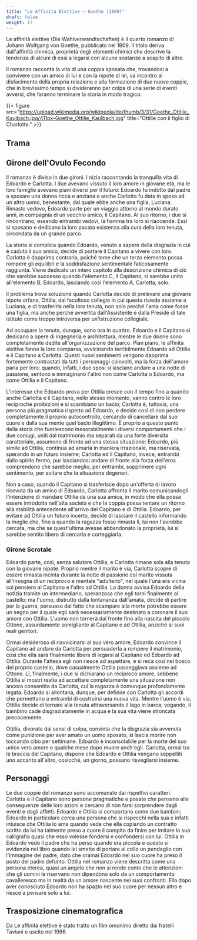```yaml
---
title: "Le Affinità Elettive – Goethe (1809)"
draft: false
weight: 17
---
```


Le affinità elettive (Die Wahlverwandtschaften) è il quarto romanzo di Johann Wolfgang von Goethe, pubblicato nel 1809. Il titolo deriva dall'affinità chimica, proprietà degli elementi chimici che descrive la tendenza di alcuni di essi a legarsi con alcune sostanze a scapito di altre.

Il romanzo racconta la vita di una coppia sposata che, trovandosi a convivere con un amico di lui e con la nipote di lei, va incontro al disfacimento della propria relazione e alla formazione di due nuove coppie, che in brevissimo tempo si divideranno per colpa di una serie di eventi avversi, che faranno terminare la storia in modo tragico.

{{< figure src="https://upload.wikimedia.org/wikipedia/de/thumb/3/31/Goethe_Ottilie_Kaulbach.jpg/411px-Goethe_Ottilie_Kaulbach.jpg" title="Ottilie con il figlio di Charlotte." >}}

## Trama

## Girone dell'Ovulo Fecondo

Il romanzo è diviso in due gironi.
I nizia raccontando la tranquilla vita di Edoardo e Carlotta. I due avevano vissuto il loro amore in giovane età, ma le loro famiglie avevano piani diversi per il futuro: Edoardo fu indotto dal padre a sposare una donna ricca e anziana e anche Carlotta fu data in sposa ad un altro uomo, benestante, dal quale ebbe anche una figlia, Luciana. Rimasto vedovo, Edoardo parte per un viaggio attorno al mondo durato anni, in compagnia di un vecchio amico, il Capitano. Al suo ritorno, i due si rincontrano; essendo entrambi vedovi, la fiamma tra loro si riaccende. Essi si sposano e dedicano la loro pacata esistenza alla cura della loro tenuta, circondata da un grande parco.

La storia si complica quando Edoardo, venuto a sapere della disgrazia in cui è caduto il suo amico, decide di portare il Capitano a vivere con loro. Carlotta è dapprima contraria, poiché teme che un terzo elemento possa rompere gli equilibri e la soddisfazione sentimentale faticosamente raggiunta. Viene dedicato un intero capitolo alla descrizione chimica di ciò che sarebbe successo quando l'elemento C, il Capitano, si sarebbe unito all'elemento B, Edoardo, lasciando così l'elemento A, Carlotta, solo.

Il problema trova soluzione quando Carlotta decide di prelevare una giovane nipote orfana, Ottilia, dal facoltoso collegio in cui questa risiede assieme a Luciana, e di trasferirla nella loro tenuta, non solo perché l'ama come fosse una figlia, ma anche perché avvertita dall'Assistente e dalla Preside di tale istituto come troppo introversa per un'istruzione collegiale.

Ad occupare la tenuta, dunque, sono ora in quattro. Edoardo e il Capitano si dedicano a opere di ingegneria e architettura, mentre le due donne sono completamente dedite all'organizzazione del parco. Pian piano, le affinità elettive fanno la loro comparsa, avvicinando terribilmente Edoardo ad Ottilia e il Capitano a Carlotta. Questi nuovi sentimenti vengono dapprima fortemente contrastati da tutti i personaggi coinvolti, ma la forza dell'amore parla per loro: quando, infatti, i due sposi si lasciano andare a una notte di passione, sentono e immaginano l'altro non come Carlotta o Edoardo, ma come Ottilia e il Capitano.

L'interesse che Edoardo prova per Ottilia cresce con il tempo fino a quando anche Carlotta e il Capitano, nello stesso momento, vanno contro le loro reciproche proibizioni e si scambiano un bacio; Carlotta è, tuttavia, una persona più pragmatica rispetto ad Edoardo, e decide così di non perdere completamente il proprio autocontrollo, cercando di cancellare dal suo cuore e dalla sua mente quel bacio illegittimo. È proprio a questo punto della storia che fuoriescono inesorabilmente i diversi comportamenti che i due coniugi, uniti dal matrimonio ma separati da una forte diversità caratteriale, assumono di fronte ad una stessa situazione: Edoardo, più simile ad Ottilia, continua ad amarla in maniera irrazionale, ma riservata, sperando in un futuro insieme; Carlotta ed il Capitano, invece, entrambi dallo spirito fermo, pur lasciandosi andare di fronte alla forza dell'eros comprendono che sarebbe meglio, per entrambi, sopprimere ogni sentimento, per evitare che la situazione degeneri.

Non a caso, quando il Capitano si trasferisce dopo un'offerta di lavoro ricevuta da un amico di Edoardo, Carlotta affronta il marito comunicandogli l'intenzione di mandare Ottilia da una sua amica, in modo che ella possa essere introdotta nell'alta società e che la coppia possa tentare un ritorno alla stabilità antecedente all'arrivo del Capitano e di Ottilia. Edoardo, per evitare ad Ottilia un futuro incerto, decide di lasciare il castello informando la moglie che, fino a quando la ragazza fosse rimasta lì, lui non l'avrebbe cercata, ma che se quest'ultima avesse abbandonato la proprietà, lui si sarebbe sentito libero di cercarla e corteggiarla.

### Girone Scrotale

Edoardo parte, così, senza salutare Ottilia, e Carlotta rimane sola alla tenuta con la giovane nipote. Proprio mentre il marito è via, Carlotta scopre di essere rimasta incinta durante la notte di passione col marito vissuta all'insegna di un reciproco e mentale "adulterio", nel quale l'una era vicina col pensiero al Capitano e l'altro ad Ottilia. La donna avvisa Edoardo della notizia tramite un intermediario, speranzosa che egli torni finalmente al castello; ma l'uomo, distrutto dalla lontananza dall'amata, decide di partire per la guerra, persuaso dal fatto che scampare alla morte potrebbe essere un segno per il quale egli sarà necessariamente destinato a coronare il suo amore con Ottilia. L'uomo non tornerà dal fronte fino alla nascita del piccolo Ottone, assurdamente somigliante al Capitano e ad Ottilia, anziché ai suoi reali genitori.

Ormai desideroso di riavvicinarsi al suo vero amore, Edoardo convince il Capitano ad andare da Carlotta per persuaderla a rompere il matrimonio, così che ella sarà finalmente libera di legarsi al Capitano ed Edoardo ad Ottilia. Durante l'attesa egli non riesce ad aspettare, e si reca così nel bosco del proprio castello, dove casualmente Ottilia passeggiava assieme ad Ottone. Lì, finalmente, i due si dichiarano un reciproco amore, sebbene Ottilia si mostri restìa ad accettare completamente una situazione non ancora consentita da Carlotta, cui la ragazza è comunque profondamente legata. Edoardo si allontana, dunque, per definire con Carlotta gli accordi che permettano a entrambi di costruirsi una nuova vita. Mentre l'uomo è via, Ottilia decide di tornare alla tenuta attraversando il lago in barca; vogando, il bambino cade disgraziatamente in acqua e la sua vita viene stroncata precocemente.

Ottilia, divorata dai sensi di colpa, convinta che la disgrazia sia avvenuta come punizione per aver amato un uomo sposato, si lascia morire non toccando cibo per settimane. Edoardo è inconsolabile per la morte del suo unico vero amore e qualche mese dopo muore anch'egli. Carlotta, ormai tra le braccia del Capitano, dispone che Edoardo e Ottilia vengano seppelliti uno accanto all'altro, cosicché, un giorno, possano risvegliarsi insieme.

## Personaggi

Le due coppie del romanzo sono accomunate dai rispettivi caratteri. Carlotta e il Capitano sono persone pragmatiche e posate che pensano alle conseguenze delle loro azioni e cercano di non farsi sorprendere dagli eventi e dagli affetti. Edoardo e Ottilia si comportano come due bambini; Edoardo in particolare cerca una persona che si rispecchi nella sua e infatti intuisce che Ottilia lo ama quando vede che ella copiando un contratto scritto da lui ha talmente preso a cuore il compito da finire per imitare la sua calligrafia quasi che esso volesse fondersi e confondersi con lui. Ottilia in Edoardo vede il padre che ha perso quando era piccola e questo si evidenzia nel libro quando lei smette di portare al collo un pendaglio con l'immagine del padre, dato che oramai Edoardo nel suo cuore ha preso il posto del padre defunto. Ottilia nel romanzo viene descritta come una persona eterea, quasi un angelo che non si rende conto che le attenzioni che gli uomini le riservano non dipendono solo da un comportamento cavalleresco ma in realtà da un amore nascente nei suoi confronti. Ella dopo aver conosciuto Edoardo non ha spazio nel suo cuore per nessun altro e riesce a pensare solo a lui.

## Trasposizione cinematografica

Da Le affinità elettive è stato tratto un film omonimo diretto dai fratelli Taviani e uscito nel 1996.
